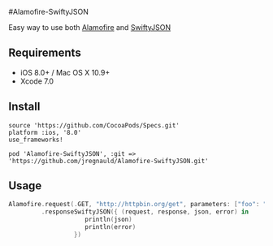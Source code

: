 #Alamofire-SwiftyJSON

Easy way to use both [Alamofire](https://github.com/Alamofire/Alamofire) and [SwiftyJSON](https://github.com/SwiftyJSON/SwiftyJSON)

## Requirements

- iOS 8.0+ / Mac OS X 10.9+
- Xcode 7.0

## Install

```
source 'https://github.com/CocoaPods/Specs.git'
platform :ios, '8.0'
use_frameworks!

pod 'Alamofire-SwiftyJSON', :git => 'https://github.com/jregnauld/Alamofire-SwiftyJSON.git'

```

## Usage

```swift
Alamofire.request(.GET, "http://httpbin.org/get", parameters: ["foo": "bar"])
         .responseSwiftyJSON({ (request, response, json, error) in
                     println(json)
                     println(error)
                  })

```
